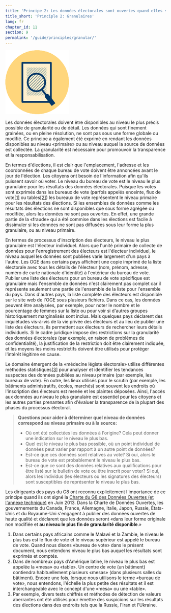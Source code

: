 ```yaml
---
title: 'Principe 2: Les données électorales sont ouvertes quand elles sont granulaires'
title_short: 'Principle 2: Granulaires'
lang: fr
chapter_id: 11
section: 9
permalink: '/guide/principles/granular/'
---
```


![Granulaires](/assets/images/inventory/principles/granular.png)

Les données électorales doivent être disponibles au niveau le plus précis possible de granularité ou de détail. Les données qui sont finement grainées, ou en pleine résolution, ne sont pas sous une forme globale ou modifié. Ce principe a également été exprimé en rendant les données disponibles au niveau «primaire» ou au niveau auquel la source de données est collectée. La granularité est nécessaire pour promouvoir la transparence et la responsabilisation.

En termes d'élections, il est clair que l'emplacement, l'adresse et les coordonnées de chaque bureau de vote doivent être annoncées avant le jour de l'élection. Les citoyens ont besoin de l'information afin qu'ils puissent savoir où voter. Le niveau du bureau de vote est le niveau le plus granulaire pour les résultats des données électorales. Puisque les votes sont exprimés dans les bureaux de vote (parfois appelés enceinte, flux de vote[\[1\]](#footnote-1) ou tables[\[2\]](#footnote-2)) les bureaux de vote représentent le niveau primaire pour les résultats des élections. Si les ensembles de données comme les résultats des élections ne sont disponibles que sous forme agrégée ou modifiée, alors les données ne sont pas ouvertes. En effet, une grande partie de la «fraude» qui a été commise dans les élections est facile à dissimuler si les données ne sont pas diffusées sous leur forme la plus granulaire, ou au niveau primaire.

En termes de processus d'inscription des électeurs, le niveau le plus granulaire est l'électeur individuel. Alors que l'unité primaire de collecte de données pour l'enregistrement des électeurs est l'électeur individuel, le niveau auquel les données sont publiées varie largement d'un pays à l'autre. Les OGE dans certains pays affichent une copie imprimé de la liste électorale avec tous les détails de l'électeur (nom, prénom, adresse, numéro de carte nationale d'identité) à l'extérieur du bureau de vote. Publier une liste des électeurs pour un bureau de vote spécifique est granulaire mais l'ensemble de données n'est clairement pas complet car il représente seulement une partie de l'ensemble de la liste pour l'ensemble du pays. Dans d'autres pays, la liste complète des électeurs est disponible sur le site web de l'OGE sous plusieurs fichiers. Dans ce cas, les données peuvent être analysées, par exemple, pour noter le nombre et le pourcentage de femmes sur la liste ou pour voir si d'autres groupes historiquement marginalisés sont inclus. Mais quelques pays déclarent des inquiétudes vis-à-vis de la vie privée des électeurs et au lieu de publier une liste des électeurs, ils permettent aux électeurs de rechercher leurs détails individuels. Si le cadre juridique impose des restrictions sur la granularité des données électorales (par exemple, en raison de problèmes de confidentialité), la justification de la restriction doit être clairement indiquée, et les moyens les moins restrictifs doivent être utilisés pour protéger l'intérêt légitime en cause.

Le domaine émergent de la «médecine légiste électorale» utilise différentes méthodes statistiques[\[3\]](#footnote-3) pour analyser et identifier les tendances suspectes des données publiées au niveau primaire (par exemple, les bureaux de vote). En outre, les lieux utilisés pour le scrutin (par exemple, les bâtiments administratifs, écoles, marchés) sont souvent les endroits où l'inscription des électeurs est menée et les plaintes déposées. Ainsi, l'accès aux données au niveau le plus granulaire est essentiel pour les citoyens et les autres parties prenantes afin d'évaluer la transparence de la plupart des phases du processus électoral.

> **Questions pour aider à déterminer quel niveau de données correspond au niveau primaire ou à la source:**
>
> - Où ont été collectées les données à l'origine? Cela peut donner une indication sur le niveau le plus bas.
> - Quel est le niveau le plus bas possible, où un point individuel de données peut varier par rapport à un autre point de données?
> - Est-ce que ces données sont relatives au vote? Si oui, alors le bureau de vote est probablement le niveau le plus bas.
> - Est-ce que ce sont des données relatives aux qualifications pour être listé sur le bulletin de vote ou être inscrit pour voter? Si oui, alors les individus (les électeurs ou les signatures des électeurs) sont susceptibles de représenter le niveau le plus bas.

Les dirigeants des pays du G8 ont reconnu explicitement l'importance de ce principe quand ils ont signé la [Charte du G8 des Données Ouvertes (et l'annexe technique)](https://www.gov.uk/government/publications/open-data-charter/g8-open-data-charter-and-technical-annex#principle-2-quality-and-quantity) en Juin 2013. Dans la Charte de Données Ouvertes, les gouvernements du Canada, France, Allemagne, Italie, Japon, Russie, États-Unis et du Royaume-Uni s'engagent à publier des données ouvertes de haute qualité et déclarent que les données seront «dans leur forme originale non modifiée et **au niveau le plus fin de granularité disponible**.»

1.  [](#reference-1)Dans certains pays africains comme le Malawi et la Zambie, le niveau le plus bas est le flux de vote et le niveau supérieur est appelé le bureau de vote. Quand nous disons «bureau de vote» dans le présent document, nous entendons niveau le plus bas auquel les résultats sont exprimés et comptés.
2.  [](#reference-2)Dans de nombreux pays d'Amérique latine, le niveau le plus bas est appelée la «mesa» ou «table». Un centre de vote (un bâtiment) contiendra habituellement plusieurs «mesas» (dans plusieurs salles du bâtiment). Encore une fois, lorsque nous utilisons le terme «bureau de vote», nous entendons, l'échelle la plus petite des résultats et il est interchangeable avec le concept d'une «mesa» ou une «table».
3.  [](#reference-3)Par exemple, divers tests chiffrés et méthodes de détection de valeurs aberrantes ont été utilisés pour émettre des suspicions sur les résultats des élections dans des endroits tels que la Russie, l'Iran et l'Ukraine.
